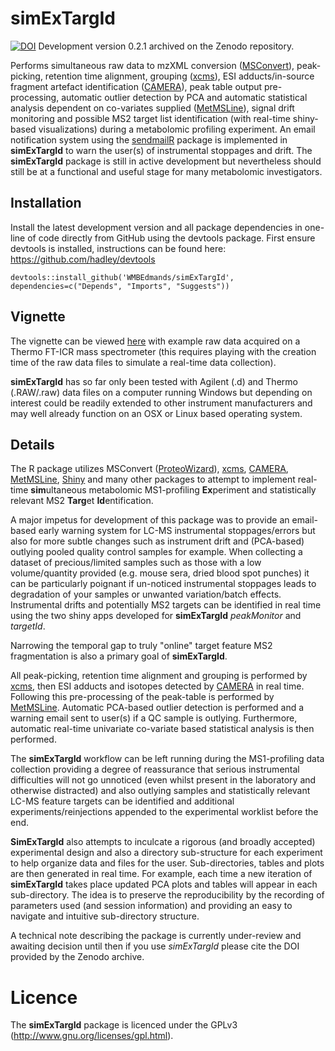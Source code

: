 # simExTargId 

[![DOI](https://zenodo.org/badge/DOI/10.5281/zenodo.806838.svg)](https://doi.org/10.5281/zenodo.806838) Development version 0.2.1 archived on the Zenodo repository. 

Performs simultaneous raw data to mzXML conversion ([MSConvert](http://proteowizard.sourceforge.net/)), peak-picking, retention time alignment, grouping ([xcms](https://bioconductor.org/packages/release/bioc/html/xcms.html)), ESI adducts/in-source fragment artefact identification ([CAMERA](https://bioconductor.org/packages/release/bioc/html/CAMERA.html)), peak table output pre-processing, automatic outlier detection by PCA and automatic  statistical analysis dependent on co-variates supplied ([MetMSLine](https://github.com/WMBEdmands/MetMSLine)), signal drift monitoring and possible MS2 target list identification (with real-time shiny-based visualizations) during a metabolomic profiling experiment. An email notification system using the [sendmailR](https://cran.r-project.org/web/packages/sendmailR/index.html)
package is implemented in **simExTargId** to warn the user(s) of instrumental stoppages and drift. The **simExTargId** package is still in active development but nevertheless should still be at a functional and useful stage for many metabolomic investigators.

## Installation
Install the latest development version and all package dependencies in one-line of code directly from GitHub using the devtools package. First ensure devtools is installed, instructions can be found here: https://github.com/hadley/devtools
```{r}
devtools::install_github('WMBEdmands/simExTargId', dependencies=c("Depends", "Imports", "Suggests"))
```

## Vignette
The vignette can be viewed [here](http://bit.ly/2rUQSAk) with example raw data acquired on a Thermo FT-ICR mass spectrometer (this requires playing with the creation time of the raw data files to simulate a real-time data collection).

**simExTargId** has so far only been tested with Agilent (.d) and Thermo (.RAW/.raw) data files on a computer running Windows but depending on interest could be readily extended to other instrument manufacturers and may well already function on an OSX or Linux based operating system.

## Details 

The R package utilizes MSConvert ([ProteoWizard](http://proteowizard.sourceforge.net/)), [xcms](https://bioconductor.org/packages/release/bioc/html/xcms.html), [CAMERA](https://bioconductor.org/packages/release/bioc/html/CAMERA.html), [MetMSLine](https://github.com/WMBEdmands/MetMSLine), [Shiny](https://shiny.rstudio.com/) and many other packages to attempt to implement real-time **sim**ultaneous metabolomic MS1-profiling **Ex**periment and statistically relevant MS2 **Targ**et **Id**entification.

A major impetus for development of this package was to provide an email-based early warning system for LC-MS instrumental stoppages/errors but also for more subtle changes such as instrument drift and (PCA-based) outlying pooled quality control samples for example. When collecting a dataset of precious/limited samples such as those with a low volume/quantity provided (e.g. mouse sera, dried blood spot punches) it can be particularly poignant if un-noticed instrumental stoppages leads to degradation of your samples or unwanted variation/batch effects.
Instrumental drifts and potentially MS2 targets can be identified in real time using the two shiny apps developed for **simExTargId** *peakMonitor* and *targetId*.

Narrowing the temporal gap to truly "online" target feature MS2 fragmentation is also a primary goal of **simExTargId**. 

All peak-picking, retention time alignment and grouping is performed by [xcms](https://bioconductor.org/packages/release/bioc/html/xcms.html), then ESI adducts and isotopes detected by [CAMERA](https://bioconductor.org/packages/release/bioc/html/CAMERA.html) in real time. Following this pre-processing of the peak-table is performed by [MetMSLine](https://github.com/WMBEdmands/MetMSLine). Automatic PCA-based outlier detection is performed and a warning email sent to user(s) if a QC sample is outlying. Furthermore, automatic real-time univariate co-variate based statistical analysis is then performed. 

The **simExTargId** workflow can be left running during the MS1-profiling data collection providing a degree of reassurance that serious instrumental difficulties will not go unnoticed (even whilst present in the laboratory and otherwise distracted) and also outlying samples and statistically relevant LC-MS feature targets can be identified and additional experiments/reinjections appended to the experimental worklist before the end.

**SimExTargId** also attempts to inculcate a rigorous (and broadly accepted) experimental design and also a directory sub-structure for each experiment to help organize data and files for the user. Sub-directories, tables and plots are then generated in real time. For example, each time a new iteration of **simExTargId** takes place updated PCA plots and tables will appear in each sub-directory. The idea is to preserve the reproducibility by the recording of parameters used (and session information) and providing an easy to navigate and intuitive sub-directory structure.

A technical note describing the package is currently under-review and awaiting decision until then if you use *simExTargId* please cite the DOI provided by the Zenodo archive.

Licence
=============
The **simExTargId** package is licenced under the GPLv3 (http://www.gnu.org/licenses/gpl.html).

 
